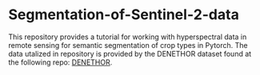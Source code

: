 # Segmentation-of-Sentinel-2-data

This repository provides a tutorial for working with hyperspectral data in remote sensing for semantic segmentation of crop types in Pytorch. The data utalized in repository is provided by the DENETHOR dataset found at the following repo: [DENETHOR](https://github.com/lukaskondmann/DENETHOR).
